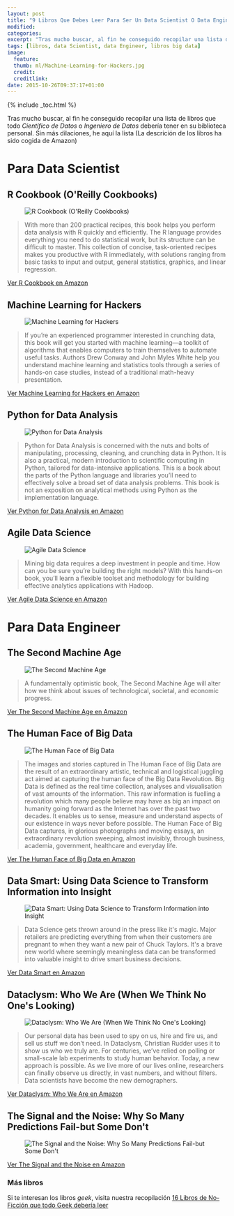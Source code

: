 ```yaml
---
layout: post
title: "9 Libros Que Debes Leer Para Ser Un Data Scientist O Data Engineer"
modified:
categories:
excerpt: "Tras mucho buscar, al fin he conseguido recopilar una lista de libros que todo Científico de Datos o Ingeniero de Datos debería tener en su biblioteca personal."
tags: [libros, data Scientist, data Engineer, libros big data]
image:
  feature:
  thumb: ml/Machine-Learning-for-Hackers.jpg
  credit:
  creditlink:
date: 2015-10-26T09:37:17+01:00
---
```

{% include _toc.html %}

Tras mucho buscar, al fin he conseguido recopilar una lista de libros que todo _Científico de Datos_ o _Ingeniero de Datos_ debería tener en su
biblioteca personal. Sin más dilaciones, he aquí la lista (La descrición de los libros ha sido cogida de Amazon)

<!--ad-->

# Para Data Scientist

## R Cookbook (O'Reilly Cookbooks)

<figure>
  <img src="/images/ml/R-Cookbook-(O'Reilly-Cookbooks).jpg" title="R Cookbook (O'Reilly Cookbooks)" alt="R Cookbook (O'Reilly Cookbooks)" />
</figure>

> With more than 200 practical recipes, this book helps you perform data analysis with R quickly and efficiently. The R language provides everything you need to do statistical work, but its structure can be difficult to master. This collection of concise, task-oriented recipes makes you productive with R immediately, with solutions ranging from basic tasks to input and output, general statistics, graphics, and linear regression.

<div class="btn-success">
  <a href="http://www.amazon.es/gp/product/B004VB3UYW/ref=as_li_ss_tl?ie=UTF8&camp=3626&creative=24822&creativeASIN=B004VB3UYW&linkCode=as2&tag=mlds-21" target="_blank">Ver R Cookbook en Amazon</a>
</div>

## Machine Learning for Hackers

<figure>
  <img src="/images/ml/Machine-Learning-for-Hackers.jpg" title="Machine Learning for Hackers" alt="Machine Learning for Hackers" />
</figure>

>If you’re an experienced programmer interested in crunching data, this book will get you started with machine learning—a toolkit of algorithms that enables computers to train themselves to automate useful tasks. Authors Drew Conway and John Myles White help you understand machine learning and statistics tools through a series of hands-on case studies, instead of a traditional math-heavy presentation.

<div class="btn-success">
  <a href="http://www.amazon.es/gp/product/B007A0BNP4/ref=as_li_ss_tl?ie=UTF8&camp=3626&creative=24822&creativeASIN=B007A0BNP4&linkCode=as2&tag=mlds-21" target="_blank">Ver Machine Learning for Hackers en Amazon</a>
</div>

## Python for Data Analysis

<figure>
  <img src="/images/ml/Python-for-Data-Analysis.jpg" title="Python for Data Analysis" alt="Python for Data Analysis" />
</figure>

>Python for Data Analysis is concerned with the nuts and bolts of manipulating, processing, cleaning, and crunching data in Python. It is also a practical, modern introduction to scientific computing in Python, tailored for data-intensive applications. This is a book about the parts of the Python language and libraries you’ll need to effectively solve a broad set of data analysis problems. This book is not an exposition on analytical methods using Python as the implementation language.

<div class="btn-success">
  <a href="http://www.amazon.es/gp/product/B009NLMB8Q/ref=as_li_ss_tl?ie=UTF8&camp=3626&creative=24822&creativeASIN=B009NLMB8Q&linkCode=as2&tag=mlds-21" target="_blank">Ver Python for Data Analysis en Amazon</a>
</div>

## Agile Data Science

<figure>
  <img src="/images/ml/Agile-Data-Science.jpg" title="Agile Data Science" alt="Agile Data Science" />
</figure>

>Mining big data requires a deep investment in people and time. How can you be sure you’re building the right models? With this hands-on book, you’ll learn a flexible toolset and methodology for building effective analytics applications with Hadoop.

<div class="btn-success">
  <a href="http://www.amazon.es/gp/product/B00H85R904/ref=as_li_ss_tl?ie=UTF8&camp=3626&creative=24822&creativeASIN=B00H85R904&linkCode=as2&tag=mlds-21" target="_blank">Ver Agile Data Science en Amazon</a>
</div>

# Para Data Engineer

## The Second Machine Age

<figure>
  <img src="/images/ml/The-Second-Machine-Age.jpg" title="The Second Machine Age" alt="The Second Machine Age" />
</figure>

>A fundamentally optimistic book, The Second Machine Age will alter how we think about issues of technological, societal, and economic progress.

<div class="btn-success">
  <a href="http://www.amazon.es/gp/product/B00D97HPQI/ref=as_li_ss_tl?ie=UTF8&camp=3626&creative=24822&creativeASIN=B00D97HPQI&linkCode=as2&tag=mlds-21" target="_blank">Ver The Second Machine Age en Amazon</a>
</div>

## The Human Face of Big Data

<figure>
  <img src="/images/ml/The Human Face of Big Data.jpg" title="The Human Face of Big Data" alt="The Human Face of Big Data" />
</figure>

>The images and stories captured in The Human Face of Big Data are the result of an extraordinary artistic, technical and logistical juggling act aimed at capturing the human face of the Big Data Revolution. Big Data is defined as the real time collection, analyses and visualisation of vast amounts of the information. This raw information is fuelling a revolution which many people believe may have as big an impact on humanity going forward as the Internet has over the past two decades. It enables us to sense, measure and understand aspects of our existence in ways never before possible. The Human Face of Big Data captures, in glorious photographs and moving essays, an extraordinary revolution sweeping, almost invisibly, through business, academia, government, healthcare and everyday life.

<div class="btn-success">
  <a href="http://www.amazon.es/gp/product/1454908270/ref=as_li_ss_tl?ie=UTF8&camp=3626&creative=24822&creativeASIN=1454908270&linkCode=as2&tag=mlds-21" target="_blank">Ver The Human Face of Big Data en Amazon</a>
</div>

## Data Smart: Using Data Science to Transform Information into Insight

<figure>
  <img src="/images/ml/Data Smart: Using Data Science to Transform Information into Insight.jpg" title="Data Smart: Using Data Science to Transform Information into Insight" alt="Data Smart: Using Data Science to Transform Information into Insight" />
</figure>

>Data Science gets thrown around in the press like it's magic. Major retailers are predicting everything from when their customers are pregnant to when they want a new pair of Chuck Taylors. It's a brave new world where seemingly meaningless data can be transformed into valuable insight to drive smart business decisions.

<div class="btn-success">
  <a href="http://www.amazon.es/gp/product/B00F0WRXI0/ref=as_li_ss_tl?ie=UTF8&camp=3626&creative=24822&creativeASIN=B00F0WRXI0&linkCode=as2&tag=mlds-21" target="_blank">Ver Data Smart en Amazon</a>
</div>

## Dataclysm: Who We Are (When We Think No One's Looking)

<figure>
  <img src="/images/ml/Dataclysm: Who We Are (When We Think No One's Looking).jpg" title="Dataclysm: Who We Are (When We Think No One's Looking)" alt="Dataclysm: Who We Are (When We Think No One's Looking)" />
</figure>

>Our personal data has been used to spy on us, hire and fire us, and sell us stuff we don’t need. In Dataclysm, Christian Rudder uses it to show us who we truly are. For centuries, we’ve relied on polling or small-scale lab experiments to study human behavior. Today, a new approach is possible. As we live more of our lives online, researchers can finally observe us directly, in vast numbers, and without filters. Data scientists have become the new demographers.

<div class="btn-success">
  <a href="http://www.amazon.es/gp/product/080418660X/ref=as_li_ss_tl?ie=UTF8&camp=3626&creative=24822&creativeASIN=080418660X&linkCode=as2&tag=mlds-21" target="_blank">Ver Dataclysm: Who We Are en Amazon</a>
</div>

## The Signal and the Noise: Why So Many Predictions Fail-but Some Don't

<figure>
  <img src="/images/ml/The Signal and the Noise: Why So Many Predictions Fail-but Some Don't.jpg" title="The Signal and the Noise: Why So Many Predictions Fail-but Some Don't" alt="The Signal and the Noise: Why So Many Predictions Fail-but Some Don't" />
</figure>

<div class="btn-success">
  <a href="http://www.amazon.es/gp/product/159420411X/ref=as_li_ss_tl?ie=UTF8&camp=3626&creative=24822&creativeASIN=159420411X&linkCode=as2&tag=mlds-21" target="_blank">Ver The Signal and the Noise en Amazon</a>
</div>

### Más libros

Si te interesan los libros _geek_, visita nuestra recopilación [16 Libros de No-Ficción que todo Geek debería leer](http://elbauldelprogramador.com/5-libros-de-no-ficcion-que-todo-geek-deberia-leer/)
